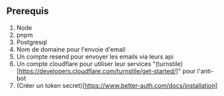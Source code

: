 ## Prerequis

1. Node
2. pnpm
3. Postgresql
4. Nom de domaine pour l'envoie d'email
5. Un compte resend pour envoyer les emails via leurs api
6. Un compte cloudflare pour utiliser leur services "(turnstile)[https://developers.cloudflare.com/turnstile/get-started/]" pour l'anti-bot
7. (Créer un token secret)[https://www.better-auth.com/docs/installation]
